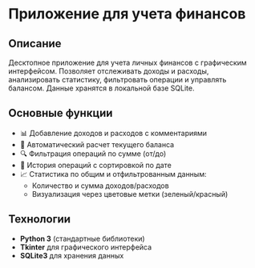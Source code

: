 # Приложение для учета финансов

## Описание
Десктопное приложение для учета личных финансов с графическим интерфейсом. Позволяет отслеживать доходы и расходы, анализировать статистику, фильтровать операции и управлять балансом. Данные хранятся в локальной базе SQLite.

## Основные функции
- 📊 Добавление доходов и расходов с комментариями
- 💼 Автоматический расчет текущего баланса
- 🔍 Фильтрация операций по сумме (от/до)
- 📅 История операций с сортировкой по дате
- 📈 Статистика по общим и отфильтрованным данным:
  - Количество и сумма доходов/расходов
  - Визуализация через цветовые метки (зеленый/красный)

## Технологии
- **Python 3** (стандартные библиотеки)
- **Tkinter** для графического интерфейса
- **SQLite3** для хранения данных

